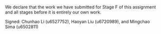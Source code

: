 We declare that the work we have submitted for Stage F of this assignment and all stages before it is entirely our own work.


Signed: Chunhao Li (u6527752), Haoyan Liu (u6720989), and Mingchao Sima (u6502811)

